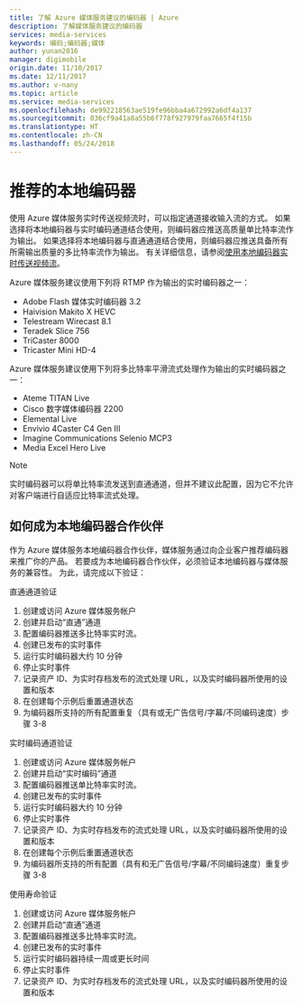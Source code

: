 ```yaml
---
title: 了解 Azure 媒体服务建议的编码器 | Azure
description: 了解媒体服务建议的编码器
services: media-services
keywords: 编码;编码器;媒体
author: yunan2016
manager: digimobile
origin.date: 11/10/2017
ms.date: 12/11/2017
ms.author: v-nany
ms.topic: article
ms.service: media-services
ms.openlocfilehash: de992218563ae519fe96bba4a672992a6df4a137
ms.sourcegitcommit: 036cf9a41a8a55b6f778f927979faa7665f4f15b
ms.translationtype: HT
ms.contentlocale: zh-CN
ms.lasthandoff: 05/24/2018
---
```

# <a name="recommended-on-premises-encoders"></a>推荐的本地编码器
使用 Azure 媒体服务实时传送视频流时，可以指定通道接收输入流的方式。 如果选择将本地编码器与实时编码通道结合使用，则编码器应推送高质量单比特率流作为输出。 如果选择将本地编码器与直通通道结合使用，则编码器应推送具备所有所需输出质量的多比特率流作为输出。 有关详细信息，请参阅[使用本地编码器实时传送视频流](media-services-live-streaming-with-onprem-encoders.md)。

Azure 媒体服务建议使用下列将 RTMP 作为输出的实时编码器之一：
- Adobe Flash 媒体实时编码器 3.2
- Haivision Makito X HEVC
- Telestream Wirecast 8.1
- Teradek Slice 756
- TriCaster 8000
- Tricaster Mini HD-4

Azure 媒体服务建议使用下列将多比特率平滑流式处理作为输出的实时编码器之一：
- Ateme TITAN Live
- Cisco 数字媒体编码器 2200
- Elemental Live
- Envivio 4Caster C4 Gen III
- Imagine Communications Selenio MCP3
- Media Excel Hero Live

> [!NOTE]
> 实时编码器可以将单比特率流发送到直通通道，但并不建议此配置，因为它不允许对客户端进行自适应比特率流式处理。

## <a name="how-to-become-an-on-prem-encoder-partner"></a>如何成为本地编码器合作伙伴
作为 Azure 媒体服务本地编码器合作伙伴，媒体服务通过向企业客户推荐编码器来推广你的产品。 若要成为本地编码器合作伙伴，必须验证本地编码器与媒体服务的兼容性。 为此，请完成以下验证：

直通通道验证
1. 创建或访问 Azure 媒体服务帐户
2. 创建并启动“直通”通道
3. 配置编码器推送多比特率实时流。
4. 创建已发布的实时事件
5. 运行实时编码器大约 10 分钟
6. 停止实时事件
7. 记录资产 ID、为实时存档发布的流式处理 URL，以及实时编码器所使用的设置和版本
8. 在创建每个示例后重置通道状态
9. 为编码器所支持的所有配置重复（具有或无广告信号/字幕/不同编码速度）步骤 3-8

实时编码通道验证
1. 创建或访问 Azure 媒体服务帐户
2. 创建并启动“实时编码”通道
3. 配置编码器推送单比特率实时流。
4. 创建已发布的实时事件
5. 运行实时编码器大约 10 分钟
6. 停止实时事件
7. 记录资产 ID、为实时存档发布的流式处理 URL，以及实时编码器所使用的设置和版本
8. 在创建每个示例后重置通道状态
9. 为编码器所支持的所有配置（具有和无广告信号/字幕/不同编码速度）重复步骤 3-8

使用寿命验证
1. 创建或访问 Azure 媒体服务帐户
2. 创建并启动“直通”通道
3. 配置编码器推送多比特率实时流。
4. 创建已发布的实时事件
5. 运行实时编码器持续一周或更长时间
6. 停止实时事件
7. 记录资产 ID、为实时存档发布的流式处理 URL，以及实时编码器所使用的设置和版本

